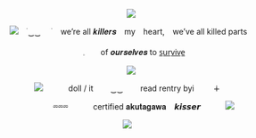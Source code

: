 <p align="center"> <img src="https://files.catbox.moe/g2b0gr.png"400">
<p align="center"> <img src="https://files.catbox.moe/zcogjc.gif">　 ࣪‿‿ 　 ࣪　we’re  all  𝒌𝒊𝒍𝒍𝒆𝒓𝒔⠀ my⠀ heart,⠀ we’ve  all  killed  parts⠀ 
<p align="center"> ⠀𓈒　⠀ of  𝒐𝒖𝒓𝒔𝒆𝒍𝒗𝒆𝒔  to  s̲u̲r̲v̲i̲v̲e̲
<p align="center"> <img src="https://64.media.tumblr.com/7e57dbb3b6dd00252399eeb6e35d6cfa/85c8e64bdff71e02-7a/s1280x1920/ac741ff896757bd3534a3b6a451db0f1b7b9645e.gifv"400">
<p align="center"> ⠀⠀<img src="https://files.catbox.moe/ky8obc.gif">⠀⠀ ⠀⠀doll / it⠀⠀⠀‿‿⠀⠀⠀read rentry byi⠀⠀ ⠀∔⠀⠀ ⠀
<p align="center"> ⠀⠀ ⠀⠀⏔⏔⏔⠀ ⠀⠀⠀certified 𝐚𝐤𝐮𝐭𝐚𝐠𝐚𝐰𝐚⠀ 𝙠𝙞𝙨𝙨𝙚𝙧⠀⠀ ⠀⠀<img src="https://files.catbox.moe/3dtl3j.webp">
<p align="center"> <img src="https://files.catbox.moe/i5bn6i.png"400">
⠀




